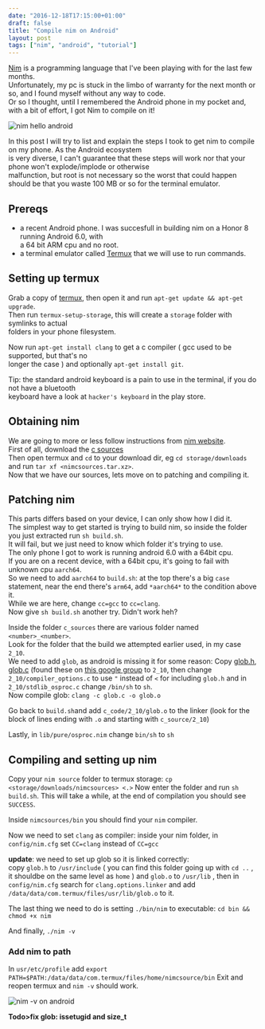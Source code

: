 ```yaml
---
date: "2016-12-18T17:15:00+01:00"
draft: false
title: "Compile nim on Android"
layout: post
tags: ["nim", "android", "tutorial"]
---
```


[Nim](https://github.com/nim-lang/Nim) is a programming language that I've been playing with for the last few months.  
Unfortunately, my pc is stuck in the limbo of warranty for the next month or so, and I found myself without any way to code.  
Or so I thought, until I remembered the Android phone in my pocket and, with a bit of effort, I got Nim to compile on it!  

![nim hello android](/media/compile-nim-android/running-nim.png) 

In this post I will try to list and explain the steps I took to get nim to compile on my phone. As the Android ecosystem   
is very diverse, I can't guarantee that these steps will work nor that your phone won't explode/implode or otherwise  
malfunction, but root is not necessary so the worst that could happen should be that you waste 100 MB or so for the terminal emulator.  

Prereqs
-------
- a recent Android phone. I was succesfull in building nim on a Honor 8 running Android 6.0, with  
a 64 bit ARM cpu and no root.
- a terminal emulator called [Termux](https://termux.com) that we will use to run commands.

Setting up termux
-----------------
Grab a copy of [termux](https://termux.com), then open it and run `apt-get update && apt-get upgrade`.  
Then run `termux-setup-storage`, this will create a `storage` folder with symlinks to actual  
folders in your phone filesystem.

Now run `apt-get install clang` to get a c compiler ( gcc used to be supported, but that's no  
longer the case ) and optionally `apt-get install git`.

Tip: the standard android keyboard is a pain to use in the terminal, if you do not have a bluetooth  
keyboard have a look at `hacker's keyboard` in the play store.

Obtaining nim
-------------

We are going to more or less follow instructions from [nim website](http://nim-lang.org/download.html).  
First of all, download the [c sources](http://nim-lang.org/download/nim-0.15.2.tar.xz)  
Then open termux and `cd` to your download dir, eg `cd storage/downloads` and run `tar xf <nimcsources.tar.xz>`.  
Now that we have our sources, lets move on to patching and compiling it.

Patching nim
-----------
This parts differs based on your device, I can only show how I did it.  
The simplest way to get started is trying to build nim, so inside the folder you just extracted run `sh build.sh`.  
It will fail, but we just need to know which folder it's trying to use.  
The only phone I got to work is running android 6.0 with a 64bit cpu.  
If you are on a recent device, with a 64bit cpu, it's going to fail with unknown cpu `aarch64`.  
So we need to add `aarch64` to `build.sh`:
at the top there's a big `case` statement, near the end there's `arm64`, add `*aarch64*` to the condition above it.  
While we are here, change `cc=gcc` to `cc=clang`.  
Now give `sh build.sh` another try.
Didn't work heh?  

Inside the folder `c_sources` there are various folder named `<number>_<number>`.  
Look for the folder that the build we attempted earlier used, in my case `2_10`.  
We need to add `glob`, as android is missing it for some reason:
Copy [glob.h](/media/compile-nim-android/glob.h), [glob.c](/media/compile-nim-android/glob.c) (found these on [this google group](https://groups.google.com/forum/m/#!topic/android-ndk/vSH6MWPD0Vk) to `2_10`, then change `2_10/compiler_options.c` to use `"` instead of `<` for including `glob.h`
and in `2_10/stdlib_osproc.c` change `/bin/sh` to `sh`.  
Now compile glob: `clang -c glob.c -o glob.o`  

Go back to `build.sh`and add `c_code/2_10/glob.o` to the linker (look for the block of lines ending with `.o` and starting with `c_source/2_10`)  
  
Lastly, in `lib/pure/osproc.nim` change `bin/sh` to `sh`

Compiling and setting up nim
-----------------------------

Copy your `nim source` folder to termux storage: `cp <storage/downloads/nimcsources> <.>`
Now enter the folder and run `sh build.sh`. This will take a while, at the end of compilation you should see `SUCCESS`.  

Inside `nimcsources/bin` you should find your `nim` compiler.  

Now we need to set `clang` as compiler: inside your nim folder, in `config/nim.cfg` set `CC=clang` instead of `CC=gcc`

**update**: we need to set up glob so it is linked correctly:  
 copy `glob.h` to `/usr/include` ( you can find this folder going up with `cd ..` , it shouldbe on the same level as `home` ) and `glob.o` to `/usr/lib` , then in `config/nim.cfg` search for `clang.options.linker` and add `/data/data/com.termux/files/usr/lib/glob.o` to it.

The last thing we need to do is setting `./bin/nim` to executable: `cd bin && chmod +x nim`

And finally, `./nim -v`

### Add nim to path
In `usr/etc/profile` add `export PATH=$PATH:/data/data/com.termux/files/home/nimcsource/bin`
Exit and reopen termux and `nim -v` should work.

![nim -v on android](/media/compile-nim-android/nim-android.png) 

**Todo>fix glob: issetugid and size_t**
 

